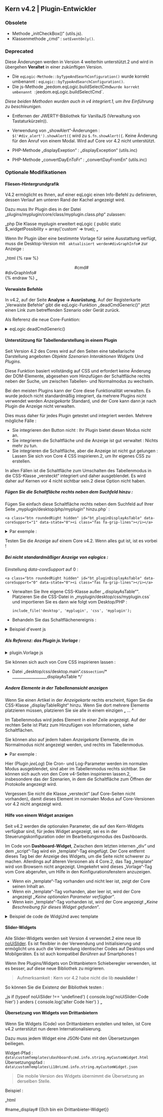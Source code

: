 ## Kern v4.2 | Plugin-Entwickler


### Obsolete

- Methode „initCheckBox()“ (utils.js).
- Klassenmethode „cmd“ : `setEventOnly()`.

### Deprecated

Diese Änderungen werden in Version 4 weiterhin unterstützt.2 und wird in übergehen **Veraltet** in einer zukünftigen Version.

- Die `eqLogic-Methode::byTypeAndSearhConfiguration()` wurde korrekt umbenannt : `eqLogic::byTypeAndSearchConfiguration()`.
- Die js-Methode „jeedom.eqLogic.buildSelectCmd` wurde korrekt umbenannt : `jeedom.eqLogic.buildSelectCmd`.

*Diese beiden Methoden wurden auch in v4 integriert.1, um ihre Einführung zu beschleunigen.*

- Entfernen der JWERTY-Bibliothek für VanillaJS (Verwaltung von Tastaturkürzeln)).
- Verwendung von „showAlert“-Änderungen : `$('#div_alert').showAlert({` wird zu `$.fn.showAlert({`. Keine Änderung für den Anruf von einem Modal. Wird auf Core vor 4.2 nicht unterstützt.

- PHP-Methode „displayExeption“ : „displayException“ (utils.inc)
- PHP-Methode „convertDayEnToFr“ : „convertDayFromEn“ (utils.inc)


### Optionale Modifikationen

#### Fliesen-Hintergrundgrafik

V4.2 ermöglicht es Ihnen, auf einer eqLogic einen Info-Befehl zu definieren, dessen Verlauf am unteren Rand der Kachel angezeigt wird.

Dazu muss Ihr Plugin dies in der Datei „plugins/myplugin/core/class/myplugin.class.php“ zulassen:

„php
Die Klasse myplugin erweitert eqLogic {
    public static $_widgetPossibility = array('custom' => true);
„

Wenn Ihr Plugin über eine bestimmte Vorlage für seine Ausstattung verfügt, muss die Desktop-Version mit ` aktualisiert werden#divGraphInfo#` zur Anzeige :

„html
{% raw %}
<div class="eqLogic eqLogic-widgUnd allowResize allowReorderCmd #custom_layout# #eqLogic_class# #class#" data-eqType="#eqType#" data-eqLogic_id="#id#" data-eqLogic_uid="#uid#" data-version="#version#" data-translate-category="#translate_category#" data-category="#category#" data-tags="#tags#" style="width: #width#;height: #height#;#style#">
  <div class="#isVerticalAlign#">
    <center>
      #cmd#
    </center>
  </div>
  #divGraphInfo#
  <script>

  </script>
</div>
{% endraw %}
„


#### Verwaiste Befehle

In v4.2, auf der Seite **Analyse → Ausrüstung**, Auf der Registerkarte „Verwaiste Befehle“ gibt die eqLogic-Funktion „deadCmdGeneric()“ jetzt einen Link zum betreffenden Szenario oder Gerät zurück.

Als Referenz die neue Core-Funktion:

<details>

  <summary markdown="span">eqLogic deadCmdGeneric()</summary>

  ~~~ php
  {% raw %}
  öffentliche statische Funktion deadCmdGeneric($_plugin_id) {
    $return = array();
    foreach (eqLogic::byType($_plugin_id) als $eqLogic) {
      $eqLogic_json = json_encode(utils::o2a($eqLogic));
      preg_match_all("/#([0-9]*)#/", $eqLogic_json, $matches);
      foreach ($matches[1] als $cmd_id) {
        if (is_numeric($cmd_id)) {
          Wenn (!cmd::byId(str_replace('#', '', $cmd_id))) {
            $return[] = array(
              'Detail' => '?v=d&m='.$eqLogic->getEqType_name().'&p='.$eqLogic->getEqType_name().'&id='.$eqLogic->getId().'">'.$eqLogic->getHumanName ().'>',
              'help' => __('Action', __FILE__),
              'who' => '#' . $cmd_id . '#'
            );
          }
        }
      }
    }
    return $return;
  }
  {% endraw %}
  ~~~

  Sie können daher den gleichen Rückgabetyp in Ihre Plugins integrieren, die Funktion „deadCmd()“.

</details>

#### Unterstützung für Tabellendarstellung in einem Plugin

Seit Version 4.2 des Cores wird auf den Seiten eine tabellarische Darstellung angeboten *Objekte* *Szenarien* *Interaktionen* *Widgets* Und *Plugins*.

Diese Funktion basiert vollständig auf CSS und erfordert keine Änderung der DOM-Elemente, abgesehen vom Hinzufügen der Schaltfläche rechts neben der Suche, um zwischen Tabellen- und Normalmodus zu wechseln.

Bei den meisten Plugins kann der Core diese Funktionalität verwalten. Es wurde jedoch nicht standardmäßig integriert, da mehrere Plugins nicht verwendet werden *Anzeigekarte* Standard, und der Core kann dann je nach Plugin die Anzeige nicht verwalten.

Dies muss daher für jedes Plugin getestet und integriert werden. Mehrere mögliche Fälle :

  - Sie integrieren den Button nicht : Ihr Plugin bietet diesen Modus nicht an.
  - Sie integrieren die Schaltfläche und die Anzeige ist gut verwaltet : Nichts mehr zu tun.
  - Sie integrieren die Schaltfläche, aber die Anzeige ist nicht gut gelungen : Lassen Sie sich von Core 4 CSS inspirieren.2, um Ihr eigenes CSS zu erstellen.

In allen Fällen ist die Schaltfläche zum Umschalten des Tabellenmodus in die CSS-Klasse „versteckt“ integriert und daher ausgeblendet. Es wird daher auf Kernen vor 4 nicht sichtbar sein.2 diese Option nicht haben.


##### Fügen Sie die Schaltfläche rechts neben dem Suchfeld hinzu :

Fügen Sie einfach diese Schaltfläche rechts neben dem Suchfeld auf Ihrer Seite „myplugin/desktop/php/myplugin“ hinzu.php` :

`<a class="btn roundedRight hidden" id="bt_pluginDisplayAsTable" data-coreSupport="1" data-state="0"><i class="fas fa-grip-lines"></i></a> `

<details>

  <summary markdown="span">Par exemple :</summary>

  ~~~ html
  {% raw %}
  <legend><i class="fa fa-table"></i> {{Mes Equipemnts}}</legend>
  <div class="input-group" style="margin-bottom:5px;">
    <input class="form-control roundedLeft" placeholder="{{Rechercher}}" id="in_searchEqlogic"/>
    <div class="input-group-btn">
      <a id="bt_resetObjectSearch" class="btn" style="width:30px"><i class="fas fa-times"></i>
      </a><a class="btn roundedRight hidden" id="bt_pluginDisplayAsTable" data-coreSupport="1" data-state="0"><i class="fas fa-grip-lines"></i></a>
    </div>
  </div>
  {% endraw %}
  ~~~

</details>

Testen Sie die Anzeige auf einem Core v4.2. Wenn alles gut ist, ist es vorbei !

##### Bei nicht standardmäßiger Anzeige von eqlogics :

Einstellung *data-coreSupport* auf 0 :

`<a class="btn roundedRight hidden" id="bt_pluginDisplayAsTable" data-coreSupport="0" data-state="0"><i class="fas fa-grip-lines"></i></a> `

- Verwalten Sie Ihre eigene CSS-Klasse außer „.displayAsTable“". Platzieren Sie die CSS-Datei in „myplugin/desktop/css/myplugin.css` und importieren Sie es dann wie folgt vom Desktop/PHP :

  `include_file('desktop', 'myplugin', 'css', 'myplugin');`

- Behandeln Sie das Schaltflächenereignis :

<details>

  <summary markdown="span">Beispiel d'event js</summary>

  ~~~js
  {% raw %}
  $('#bt_pluginDisplayAsTable').off('click').on('click', function () {
    $('#bt_pluginDisplayAsTable[data-coreSupport="1"]').off('click').on('click', function () {
      if ($(dies).data('state') == "0") {
        $(this).data('state', '1').addClass('active')
        setCookie('jeedom_displayAsTable', 'true', 2)
        $('.eqLogicDisplayCard').addClass('displayAsTable')
        $('.eqLogicDisplayCard .hiddenAsCard').removeClass('hidden')
        $('.eqLogicThumbnailContainer').first().addClass('containerAsTable')
      } anders {
        $(this).data('state', '0').removeClass('active')
        setCookie('jeedom_displayAsTable', 'false', 2)
        $('.eqLogicDisplayCard').removeClass('displayAsTable')
        $('.eqLogicDisplayCard .hiddenAsCard').addClass('hidden')
        $('.eqLogicThumbnailContainer').first().removeClass('containerAsTable')
      }
    })
  })
  {% endraw %}
  ~~~

</details>

##### Als Referenz: das Plugin js.Vorlage :

<details>

  <summary markdown="span">plugin.Vorlage js</summary>

  ~~~js
  {% raw %}
  //displayAsTable, wenn das Plugin es unterstützt:
  if ($('#bt_pluginDisplayAsTable').length) {
    $('#bt_pluginDisplayAsTable').removeClass('hidden') //Not shown on previous core versions
    if (getCookie('jeedom_displayAsTable') == 'true' || jeedom.theme.theme_displayAsTable == 1) {
      $('#bt_pluginDisplayAsTable').data('state', '1').addClass('active')
      if ($('#bt_pluginDisplayAsTable[data-coreSupport="1"]').length) {
        $('.eqLogicDisplayCard').addClass('displayAsTable')
        $('.eqLogicDisplayCard .hiddenAsCard').removeClass('hidden')
        $('.eqLogicThumbnailContainer').first().addClass('containerAsTable')
      }
    }
    //Kernereignis:
    $('#bt_pluginDisplayAsTable[data-coreSupport="1"]').off('click').on('click', function () {
      if ($(dies).data('state') == "0") {
        $(this).data('state', '1').addClass('active')
        setCookie('jeedom_displayAsTable', 'true', 2)
        $('.eqLogicDisplayCard').addClass('displayAsTable')
        $('.eqLogicDisplayCard .hiddenAsCard').removeClass('hidden')
        $('.eqLogicThumbnailContainer').first().addClass('containerAsTable')
      } anders {
        $(this).data('state', '0').removeClass('active')
        setCookie('jeedom_displayAsTable', 'false', 2)
        $('.eqLogicDisplayCard').removeClass('displayAsTable')
        $('.eqLogicDisplayCard .hiddenAsCard').addClass('hidden')
        $('.eqLogicThumbnailContainer').first().removeClass('containerAsTable')
      }
    })
  }
  {% endraw %}
  ~~~

</details>

Sie können sich auch von Core CSS inspirieren lassen :

- Datei „desktop/css/desktop.main“.css`section`/* __________________displayAsTable */`

##### Andere Elemente in der Tabellenansicht anzeigen

Wenn Sie einen Artikel in der *Anzeigekarte* rechts erscheint, fügen Sie die CSS-Klasse „displayTableRight“ hinzu. Wenn Sie dort mehrere Elemente platzieren müssen, platzieren Sie sie alle in einem einzigen „ <span class="displayTableRight">...</span> “

Im Tabellenmodus wird jedes Element in einer Zeile angezeigt. Auf der rechten Seite ist Platz zum Hinzufügen von Informationen, siehe Schaltflächen.

Sie können also auf jedem haben *Anzeigekarte* Elemente, die im Normalmodus nicht angezeigt werden, und rechts im Tabellenmodus.

<details>

  <summary markdown="span">Par exemple :</summary>

  ~~~ php
  {% raw %}
  <div class="eqLogicThumbnailContainer">
    <?php
      foreach ($eqLogics als $eqLogic) {
        $div = '';
        $opacity = ($eqLogic->getIsEnable()) ? '' : 'disableCard';
        $div .= '<div class="eqLogicDisplayCard cursor '.$opacity.'" data-eqLogic_id="' . $eqLogic->getId() . '">';
        $div .= '<img src="' . $plugin->getPathImgIcon() . '"/>';
        $div .= '<br>';
        $div .= '<span class="name">' . $eqLogic->getHumanName(true, true) . '</span>';
        $div .= '<span class="hidden hiddenAsCard displayTableRight">'.$eqLogic->getConfiguration('autorefresh').' | '.$eqLogic->getConfiguration('loglasttime').'h</span>';
        $div .= '</div>';
        echo $div;
      }
    ?>
  </div>
  {% endraw %}
  ~~~

</details>

Hier (Plugin *jeeLog*) Die Cron- und Log-Parameter werden im normalen Modus ausgeblendet, sind aber im Tabellenmodus rechts sichtbar. Sie können sich auch von den Core v4-Seiten inspirieren lassen.2, insbesondere das der Szenarien, in dem die Schaltfläche zum Öffnen der Protokolle angezeigt wird.

Vergessen Sie nicht die Klasse „versteckt“ (auf Core-Seiten nicht vorhanden), damit dieses Element im normalen Modus auf Core-Versionen vor 4.2 nicht angezeigt wird.


#### Hilfe von einem Widget anzeigen

Seit v4.2 werden die optionalen Parameter, die auf den Kern-Widgets verfügbar sind, für jedes Widget angezeigt, sei es in der Steuerungskonfiguration oder im Bearbeitungsmodus des Dashboards.

Im Code von **Dashboard-Widget**, Zwischen dem letzten internen „div“ und dem „script“-Tag wird ein „template“-Tag eingefügt. Der Core entfernt dieses Tag bei der Anzeige des Widgets, um die Seite nicht schwerer zu machen. Allerdings auf älteren Versionen als 4 Core.2, das Tag „template“ wird von Browsern nicht angezeigt. Umgekehrt wird dieses „Vorlage“-Tag vom Core abgerufen, um Hilfe in den Konfigurationsfenstern anzuzeigen.

- Wenn ein „template“-Tag vorhanden und nicht leer ist, zeigt der Core seinen Inhalt an.
- Wenn ein „template“-Tag vorhanden, aber leer ist, wird der Core angezeigt *„Keine optionalen Parameter verfügbar“*.
- Wenn kein „template“-Tag vorhanden ist, wird der Core angezeigt *„Keine Beschreibung für dieses Widget gefunden“*.

<details>

  <summary markdown="span">Beispiel de code de WidgUnd avec template</summary>

  ~~~ html
  <div class="cmd cmd-widget" ...>
    <div class="title #hide_name#">
      <div class="cmdName">#name_display#</div>
    </div>
    <div>
      ...
    </div>
    <template>
      <div>color : rgb(20,20,20) ({{couleur d'arrière plan}})</div>
      <div>color_switch : rgb(230,230,230) ({{couleur de la pastille}})</div>
    </template>
    <script>
    </script>
  </div>
  ~~~

</details>

#### Slider-Widgets

Alle Slider-Widgets werden seit Version 4 verwendet.2 eine neue lib [noUiSlider](https://refreshless.com/nouislider/). Es ist flexibler in der Verwendung und Initialisierung und ermöglicht uns auch die Verwendung identischer Codes auf Desktops und Mobilgeräten. Es ist auch kompatibel *Berühren* auf Smartphones !

Wenn Ihre Plugins/Widgets von Drittanbietern Schieberegler verwenden, ist es besser, auf diese neue Bibliothek zu migrieren.

> Aufmerksamkeit : Kern vor 4.2 habe nicht die lib **nouislider** !

So können Sie die Existenz der Bibliothek testen :

„js
if (typeof noUiSlider !== 'undefined') {
  console.log('noUiSlider-Code hier')
} anders {
  console.log('alter Code hier')
}
„

#### Übersetzung von Widgets von Drittanbietern

Wenn Sie Widgets (Code) von Drittanbietern erstellen und teilen, ist Core v4.2 unterstützt nun deren Internationalisierung.

Dazu muss jedem Widget eine JSON-Datei mit den Übersetzungen beiliegen.

Widget-Pfad : `data\customTemplates\dashboard\cmd.info.string.myCustomWidget.html`
Übersetzungspfad : `data\customTemplates\i18n\cmd.info.string.myCustomWidget.json`

> Die mobile Version des Widgets übernimmt die Übersetzung an derselben Stelle.

Beispiel :

„html
<div class="content-xs">
    <span class="cmdName #hide_name#">#name_display#</span> <strong class="state"></strong>
    {{Ich bin ein Drittanbieter-Widget}}
  </div>
  <template>
    <div>param : {{Meine Drittanbieter-Einstellung}}.</div>
  </template>
  <script>
„

„json
  {
    "en_US": {
      "Ich bin ein Drittanbieter-Widget": "Ich bin ein benutzerdefiniertes Widget",
      "Meine Drittanbieter-Einstellung": "Meine benutzerdefinierte Parameterbeschreibung"
    },
    "es_ES": {
      "Ich bin ein Drittanbieter-Widget": "Seien Sie ein Terceros-Widget",
      "Meine Drittanbieter-Einstellung": "Meine Konfiguration von Terceros"
    },
    "de_DE": {
      "Ich bin ein Drittanbieter-Widget": "Ich bin ein Widget eines Drittanbieters",
      "Meine Drittanbieter-Einstellung": "Meine Einstellung von Drittanbietern"
    }
  }
„

> Die Texte „Value date“, „Collection date“ und alle Texte, die in Core-Widgets zu finden sind, müssen nicht im JSON enthalten sein. Wenn Ihr Widget keine anderen Texte enthält, ist JSON nicht erforderlich und diese Zeichenfolgen werden übersetzt.


#### Integration in den Kern der generischen Typen, die für ein Plugin spezifisch sind

Kern v4.2 verfügt über eine neue Seite, auf der Sie generische Typen einfacher konfigurieren können. Es verwendet natürlich die vom Core definierten generischen Typen, aber bestimmte Plugins definieren ihre eigenen generischen Typen.

Damit diese Plugins von dieser neuen Core-Seite unterstützt werden, erfahren Sie hier, wie Sie sie integrieren.

Beim Öffnen dieser Seite prüft der Core für jedes Plugin, ob es über eine „pluginGenericTypes()“-Methode verfügt. Ist dies der Fall, wird diese Methode aufgerufen und wartet auf die Generic Types des Plugins, um diese zu integrieren. Diese müssen die Definition der generischen Typen des Kerns respektieren, insbesondere wenn bereits Kategorien vorhanden sind (Socket, Light usw.).).

Beispiel in der Datei „plugins/monplugin/core/php/monplugin.class.php“:

„php
Die Klasse myPlugin erweitert eqLogic
{
    /*     * ***********************Statische Methode*************************** */
    public static $_widgetPossibility = array('custom' => true);

    öffentliche statische Funktion PluginGenericTypes()
    {
        $generics = array(
            'MONPLUGIN_TOGGLE' => array( //Großschreibung ohne Leerzeichen
                'name' => __('MyPlugin Toggle',__FILE__),
                'Familyid' => 'MyPlugin', //Kein Leerzeichen hier
                'Family' => __('Plugin MyPlugin',__FILE__), //Beginnen Sie mit 'Plugin ' ...
                'type' => 'Aktion',
                'subtype' => array('other')
            ),
            'MONPLUGIN_LIGHT_BEAM' => Array(
                'name' => __('Light Rays (MyPlugin)',__FILE__),
                'Familyid' => 'LIGHT', //Vorhandener Typ, falls vorhanden
                'Familie' => __('Licht',__FILE__),
                'Typ' => 'Info',
                'subtype' => array('binary','numeric')
            )
        );
        return $generics;
    }

„

Hier „injiziert“ das „monPlugin“-Plugin zwei generische Typen :

- Ein generischer Typ MONPLUGIN_TOGGLE vom Typ „MonPlugin“, Kategorie, die im Core nicht vorhanden ist.
- Ein generischer Typ MONPLUGIN_LIGHT_BEAM in der vorhandenen Kategorie „Licht“.

> Referenz : Generische Kerntypen werden im definiert [config-Datei](https://github.com/jeedom/core/blob/alpha/core/config/jeedom.config.php), Array $JEEDOM_INTERNAL_CONFIG, generic_type.